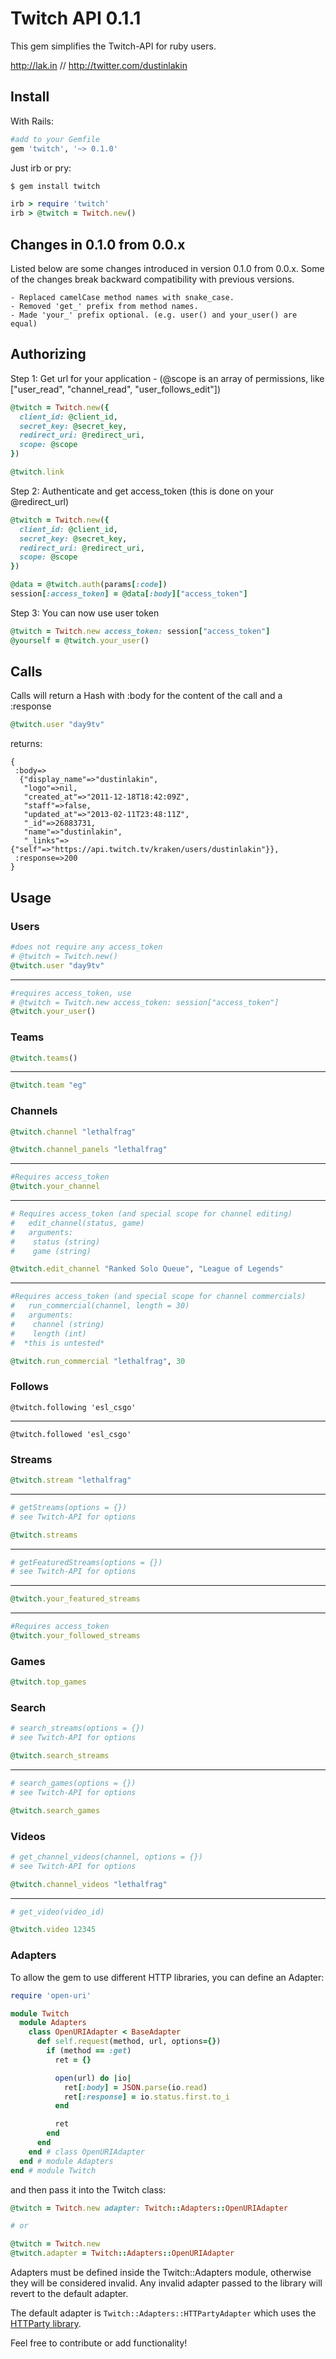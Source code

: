 # Twitch API 0.1.1

This gem simplifies the Twitch-API for ruby users.

http://lak.in // http://twitter.com/dustinlakin


## Install

With Rails:

```ruby
#add to your Gemfile
gem 'twitch', '~> 0.1.0'
```

Just irb or pry:

```ruby
$ gem install twitch

irb > require 'twitch'
irb > @twitch = Twitch.new()
```

## Changes in 0.1.0 from 0.0.x

Listed below are some changes introduced in version 0.1.0 from 0.0.x. Some of the changes break backward compatibility with previous versions.

```
- Replaced camelCase method names with snake_case.
- Removed 'get_' prefix from method names.
- Made 'your_' prefix optional. (e.g. user() and your_user() are equal)
```

## Authorizing

Step 1: Get url for your application - (@scope is an array of permissions, like ["user\_read", "channel\_read", "user\_follows_edit"])

```ruby
@twitch = Twitch.new({
  client_id: @client_id,
  secret_key: @secret_key,
  redirect_uri: @redirect_uri,
  scope: @scope
})

@twitch.link
```

Step 2: Authenticate and get access_token (this is done on your @redirect\_url)

```ruby
@twitch = Twitch.new({
  client_id: @client_id,
  secret_key: @secret_key,
  redirect_uri: @redirect_uri,
  scope: @scope
})

@data = @twitch.auth(params[:code])
session[:access_token] = @data[:body]["access_token"]
```

Step 3: You can now use user token

```ruby
@twitch = Twitch.new access_token: session["access_token"]
@yourself = @twitch.your_user()
```

## Calls

Calls will return a Hash with :body for the content of the call and a :response

```ruby
@twitch.user "day9tv"
```

returns:

    {
     :body=>
      {"display_name"=>"dustinlakin",
       "logo"=>nil,
       "created_at"=>"2011-12-18T18:42:09Z",
       "staff"=>false,
       "updated_at"=>"2013-02-11T23:48:11Z",
       "_id"=>26883731,
       "name"=>"dustinlakin",
       "_links"=>{"self"=>"https://api.twitch.tv/kraken/users/dustinlakin"}},
     :response=>200
    }

## Usage

### Users

```ruby
#does not require any access_token 
# @twitch = Twitch.new()
@twitch.user "day9tv"
```

----

```ruby
#requires access_token, use 
# @twitch = Twitch.new access_token: session["access_token"]
@twitch.your_user()

```

### Teams

```ruby
@twitch.teams()
```

----

```ruby
@twitch.team "eg"
```

### Channels

```ruby
@twitch.channel "lethalfrag"
```

```ruby
@twitch.channel_panels "lethalfrag"
```

----

```ruby
#Requires access_token
@twitch.your_channel
```

----

```ruby
# Requires access_token (and special scope for channel editing)
#   edit_channel(status, game)
#   arguments:
#    status (string)
#    game (string)

@twitch.edit_channel "Ranked Solo Queue", "League of Legends"
```

----

```ruby
#Requires access_token (and special scope for channel commercials)
#   run_commercial(channel, length = 30)
#   arguments:
#    channel (string)
#    length (int)
#  *this is untested*

@twitch.run_commercial "lethalfrag", 30
```

### Follows

```@twitch.following 'esl_csgo'```

----

```@twitch.followed 'esl_csgo'```


### Streams

```ruby
@twitch.stream "lethalfrag"
```

----

```ruby
# getStreams(options = {})
# see Twitch-API for options

@twitch.streams
```

----
```ruby
# getFeaturedStreams(options = {})
# see Twitch-API for options
```
----
```ruby
@twitch.your_featured_streams
```
----
```ruby
#Requires access_token
@twitch.your_followed_streams
```

### Games

```ruby
@twitch.top_games
```

### Search


```ruby
# search_streams(options = {})
# see Twitch-API for options

@twitch.search_streams
```
----

```ruby
# search_games(options = {})
# see Twitch-API for options

@twitch.search_games
```

### Videos


```ruby
# get_channel_videos(channel, options = {})
# see Twitch-API for options

@twitch.channel_videos "lethalfrag"
```

----
```ruby
# get_video(video_id)

@twitch.video 12345
```

### Adapters


To allow the gem to use different HTTP libraries, you can define an Adapter:

```ruby
require 'open-uri' 

module Twitch
  module Adapters
    class OpenURIAdapter < BaseAdapter
      def self.request(method, url, options={})
        if (method == :get)
          ret = {}

          open(url) do |io|
            ret[:body] = JSON.parse(io.read)
            ret[:response] = io.status.first.to_i
          end

          ret
        end
      end
    end # class OpenURIAdapter
  end # module Adapters
end # module Twitch
```

and then pass it into the Twitch class:

```ruby
@twitch = Twitch.new adapter: Twitch::Adapters::OpenURIAdapter

# or

@twitch = Twitch.new
@twitch.adapter = Twitch::Adapters::OpenURIAdapter
```

Adapters must be defined inside the Twitch::Adapters module, otherwise they will be considered invalid.
Any invalid adapter passed to the library will revert to the default adapter.

The default adapter is `Twitch::Adapters::HTTPartyAdapter` which uses the [HTTParty library](https://github.com/jnunemaker/httparty).

Feel free to contribute or add functionality!
